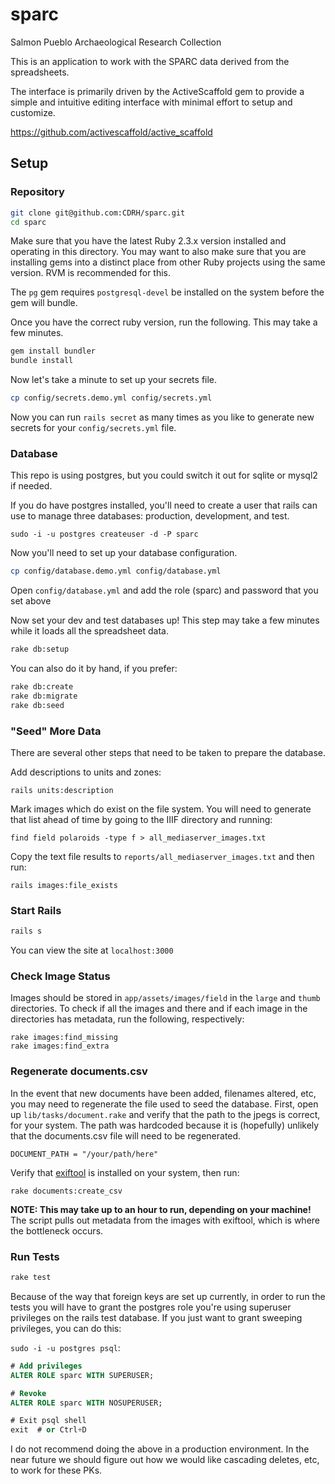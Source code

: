# sparc

Salmon Pueblo Archaeological Research Collection

This is an application to work with the SPARC data derived from the spreadsheets.

The interface is primarily driven by the ActiveScaffold gem to provide a simple and intuitive editing interface with minimal effort to setup and customize.

https://github.com/activescaffold/active_scaffold

## Setup

### Repository

```bash
git clone git@github.com:CDRH/sparc.git
cd sparc
```

Make sure that you have the latest Ruby 2.3.x version installed and operating in this directory.  You may want to also make sure that you are installing gems into a distinct place from other Ruby projects using the same version. RVM is recommended for this.

The `pg` gem requires `postgresql-devel` be installed on the system before the gem will bundle.

Once you have the correct ruby version, run the following. This may take a few minutes.

```bash
gem install bundler
bundle install
```

Now let's take a minute to set up your secrets file.

```bash
cp config/secrets.demo.yml config/secrets.yml
```

Now you can run `rails secret` as many times as you like to generate new secrets for your `config/secrets.yml` file.


### Database

This repo is using postgres, but you could switch it out for sqlite or mysql2 if needed.

If you do have postgres installed, you'll need to create a user that rails can use to manage three databases:  production, development, and test.

`sudo -i -u postgres createuser -d -P sparc`

Now you'll need to set up your database configuration.

```bash
cp config/database.demo.yml config/database.yml
```

Open `config/database.yml` and add the role (sparc) and password that you set above

Now set your dev and test databases up!  This step may take a few minutes while it loads all the spreadsheet data.

```bash
rake db:setup
```

You can also do it by hand, if you prefer:

```bash
rake db:create
rake db:migrate
rake db:seed
```

### "Seed" More Data

There are several other steps that need to be taken to prepare the database.

Add descriptions to units and zones:
```
rails units:description
```

Mark images which do exist on the file system. You will need to generate that list ahead of time by going to the IIIF directory and running:
```
find field polaroids -type f > all_mediaserver_images.txt
```
Copy the text file results to `reports/all_mediaserver_images.txt` and then run:

```
rails images:file_exists
```

### Start Rails

```bash
rails s
```

You can view the site at `localhost:3000`

### Check Image Status

Images should be stored in `app/assets/images/field` in the `large` and `thumb` directories. To check if all the images and there and if each image in the directories has metadata, run the following, respectively:

```
rake images:find_missing
rake images:find_extra
```

### Regenerate documents.csv

In the event that new documents have been added, filenames altered, etc, you may need to regenerate the file used to seed the database.  First, open up `lib/tasks/document.rake` and verify that the path to the jpegs is correct, for your system.  The path was hardcoded because it is (hopefully) unlikely that the documents.csv file will need to be regenerated.

```
DOCUMENT_PATH = "/your/path/here"
```

Verify that [exiftool](http://www.sno.phy.queensu.ca/~phil/exiftool/) is installed on your system, then run:

```
rake documents:create_csv
```

__NOTE: This may take up to an hour to run, depending on your machine!__  The script pulls out metadata from the images with exiftool, which is where the bottleneck occurs.

### Run Tests

```bash
rake test
```

Because of the way that foreign keys are set up currently, in order to run the tests you will have to grant the postgres role you're using superuser privileges on the rails test database.  If you just want to grant sweeping privileges, you can do this:

`sudo -i -u postgres psql`:

```sql
# Add privileges
ALTER ROLE sparc WITH SUPERUSER;

# Revoke
ALTER ROLE sparc WITH NOSUPERUSER;

# Exit psql shell
exit  # or Ctrl+D
```

I do not recommend doing the above in a production environment.  In the near future we should figure out how we would like cascading deletes, etc, to work for these PKs.
